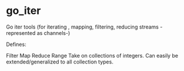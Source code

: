 # go_iter
Go iter tools (for iterating , mapping, filtering, reducing streams -represented as channels-)

Defines:

Filter
Map
Reduce
Range
Take on collections of integers.
Can easily be extended/generalized to all collection types.
